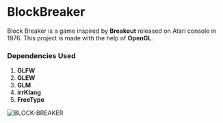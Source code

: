 # BlockBreaker
Block Breaker is a game inspired by **Breakout** released on Atari console in 1976.
This project is made with the help of **OpenGL**.

### Dependencies Used
1. **GLFW**
2. **GLEW**
3. **GLM**
4. **irrKlang**
5. **FreeType**


![BLOCK-BREAKER](https://user-images.githubusercontent.com/37909750/157935272-d3a60960-4d35-487b-a6b7-0442a698a71c.gif)
